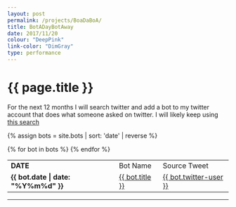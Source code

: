 ```yaml
---
layout: post
permalink: /projects/BoaDaBoA/
title: BotADayBotAway
date: 2017/11/20
colour: "DeepPink"
link-color: "DimGray"
type: performance
---
```


# {{ page.title }}

For the next 12 months I will search twitter and add a bot to my twitter account that does what someone asked on twitter. 
I will likely keep using [this search](https://twitter.com/search?src=typd&q=Someone%20should%20make%20a%20bot%20that)

{% assign bots = site.bots | sort: 'date' | reverse %}
<table>
<tr>
<td> <strong> DATE </strong> </td>  
<td> Bot Name </td>  
<td> Source Tweet </td>  
</tr>
    {% for bot in bots %}
<tr> 
<td> <strong> {{ bot.date | date: "%Y%m%d" }} </strong> </td>
<td> <a href="{{ bot.source }}"> {{ bot.title }}</a></td>
<td> <a href="{{ bot.twitter-source }}"> {{ bot.twitter-user }}</a></td>
</tr>
    {% endfor %}
</table>

---

